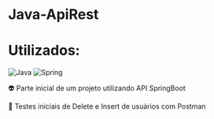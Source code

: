 # Java-ApiRest

# Utilizados:       
![Java](https://img.shields.io/badge/java-%23ED8B00.svg?style=for-the-badge&logo=openjdk&logoColor=white) ![Spring](https://img.shields.io/badge/spring-%236DB33F.svg?style=for-the-badge&logo=spring&logoColor=white) 

👽 Parte inicial de um projeto utilizando API SpringBoot

👀 Testes iniciais de Delete e Insert de usuários com Postman
